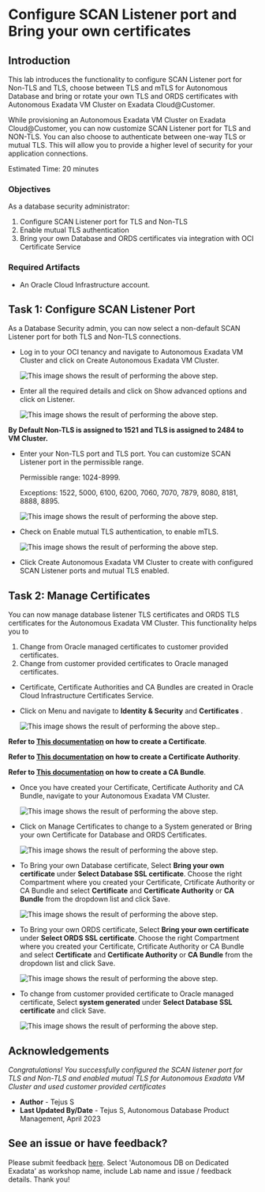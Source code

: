 # Configure SCAN Listener port and Bring your own certificates

## Introduction
This lab introduces the functionality to configure SCAN Listener port for Non-TLS and TLS, choose between TLS and mTLS for Autonomous Database and bring or rotate your own TLS and ORDS certificates with Autonomous Exadata VM Cluster on Exadata Cloud@Customer.

While provisioning an Autonomous Exadata VM Cluster on Exadata Cloud@Customer, you can now customize SCAN Listener port for TLS and NON-TLS. You can also choose to authenticate between one-way TLS or mutual TLS. This will allow you to provide a higher level of security for your application connections.


Estimated Time: 20 minutes

### Objectives

As a database security administrator:
1. Configure SCAN Listener port for TLS and Non-TLS
2. Enable mutual TLS authentication
3. Bring your own Database and ORDS certificates via integration with OCI Certificate Service


### Required Artifacts

- An Oracle Cloud Infrastructure account.

## Task 1: Configure SCAN Listener Port

As a Database Security admin, you can now select a non-default SCAN Listener port for both TLS and Non-TLS connections. 

- Log in to your OCI tenancy and navigate to Autonomous Exadata VM Cluster and click on Create Autonomous Exadata VM Cluster.

    ![This image shows the result of performing the above step.](./images/avmc.png)

- Enter all the required details and click on Show advanced options and click on Listener.

    ![This image shows the result of performing the above step.](./images/advancedoptions.png)

**By Default Non-TLS is assigned to 1521 and TLS is assigned to 2484 to VM Cluster.**

- Enter your Non-TLS port and TLS port. You can customize SCAN Listener port in the permissible range. 
    
    Permissible range: 1024-8999. 
    
    Exceptions: 1522, 5000, 6100, 6200, 7060, 7070, 7879, 8080, 8181, 8888, 8895.   

    ![This image shows the result of performing the above step.](./images/customscan.png)

- Check on Enable mutual TLS authentication, to enable mTLS. 

    ![This image shows the result of performing the above step.](./images/mtls.png)

- Click Create Autonomous Exadata VM Cluster to create with configured SCAN Listener ports and mutual TLS enabled.


## Task 2: Manage Certificates

You can now manage database listener TLS certificates and ORDS TLS certificates for the Autonomous Exadata VM Cluster. This functionality helps you to 

1. Change from Oracle managed certificates to customer provided certificates.
2. Change from customer provided certificates to Oracle managed certificates.

- Certificate, Certificate Authorities and CA Bundles are created in Oracle Cloud Infrastructure Certificates Service.

- Click on Menu and navigate to **Identity & Security** and **Certificates** .

    ![This image shows the result of performing the above step.](./images/certificates.png).

**Refer to [This documentation](https://docs.oracle.com/en-us/iaas/Content/certificates/managing-certificates.htm#creating_certificate) on how to create a Certificate**.

**Refer to [This documentation](https://docs.oracle.com/en-us/iaas/Content/certificates/managing-certificate-authorities.htm#creating_certificate_authority) on how to create a Certificate Authority**.

**Refer to [This documentation](https://docs.oracle.com/en-us/iaas/Content/certificates/managing-CAbundles.htm#creating_CA_bundle) on how to create a CA Bundle**.
    
- Once you have created your Certificate, Certificate Authority and CA Bundle, navigate to your Autonomous Exadata VM Cluster.

    ![This image shows the result of performing the above step.](./images/avmc1.png)

- Click on Manage Certificates to change to a System generated or Bring your own Certificate for Database and ORDS Certificates.

    ![This image shows the result of performing the above step.](./images/managecerts.png)

- To Bring your own Database certificate, Select **Bring your own certificate** under **Select Database SSL certificate**. Choose the right Compartment where you created your Certificate, Crtificate Authority or CA Bundle and select **Certificate** and **Certificate Authority** or **CA Bundle** from the dropdown list and click Save.

    ![This image shows the result of performing the above step.](./images/managecerts1.png)

- To Bring your own ORDS certificate, Select **Bring your own certificate** under **Select ORDS SSL certificate**. Choose the right Compartment where you created your Certificate, Crtificate Authority or CA Bundle and select **Certificate** and **Certificate Authority** or **CA Bundle** from the dropdown list and click Save.

    ![This image shows the result of performing the above step.](./images/managecerts2.png)


- To change from customer provided certificate to Oracle managed certificate, Select **system generated** under **Select Database SSL certificate** and click Save.

    ![This image shows the result of performing the above step.](./images/managecerts3.png)


## Acknowledgements
*Congratulations! You successfully configured the SCAN listener port for TLS and Non-TLS and enabled mutual TLS for Autonomous Exadata VM Cluster and used customer provided certificates*

- **Author** - Tejus S
- **Last Updated By/Date** -  Tejus S, Autonomous Database Product Management, April 2023

## See an issue or have feedback?  
Please submit feedback [here](https://apexapps.oracle.com/pls/apex/f?p=133:1:::::P1_FEEDBACK:1).   Select 'Autonomous DB on Dedicated Exadata' as workshop name, include Lab name and issue / feedback details. Thank you!
